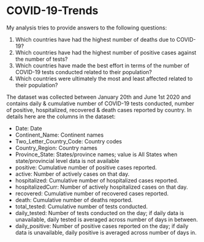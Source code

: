 # COVID-19-Trends

My analysis tries to provide answers to the following questions:

1. Which countries have had the highest number of deaths due to COVID-19?
2. Which countries have had the highest number of positive cases against the number of tests?
3. Which countries have made the best effort in terms of the number of COVID-19 tests conducted related to their population?
4. Which countries were ultimately the most and least affected related to their population?

The dataset was collected between January 20th and June 1st 2020 and contains daily & cumulative number of COVID-19 tests conducted, number of positive, hospitalized, recovered & death cases reported by country. In details here are the columns in the dataset:

- Date: Date
- Continent_Name: Continent names
- Two_Letter_Country_Code: Country codes
- Country_Region: Country names
- Province_State: States/province names; value is All States when state/provincial level data is not available
- positive: Cumulative number of positive cases reported.
- active: Number of actively cases on that day.
- hospitalized: Cumulative number of hospitalized cases reported.
- hospitalizedCurr: Number of actively hospitalized cases on that day.
- recovered: Cumulative number of recovered cases reported.
- death: Cumulative number of deaths reported.
- total_tested: Cumulative number of tests conducted.
- daily_tested: Number of tests conducted on the day; if daily data is unavailable, daily tested is averaged across number of days in between.
- daily_positive: Number of positive cases reported on the day; if daily data is unavailable, daily positive is averaged across number of days in.

